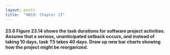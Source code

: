 ```yaml
---
layout: posts
title:  "HW19: Chapter 23"
---
```

#### 23.6 Figure 23.14 shows the task durations for software project activities. Assume that a serious, unanticipated setback occurs, and instead of taking 10 days, task T5 takes 40 days. Draw up new bar charts showing how the project might be reorganized.

